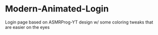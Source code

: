 # Modern-Animated-Login
Login page based on ASMRProg-YT design w/ some coloring tweaks that are easier on the eyes
